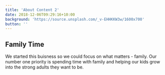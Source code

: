 ```yaml
---
title: 'About Content 2'
date: 2018-12-06T09:29:16+10:00
background: 'https://source.unsplash.com/_v-EHHKKW3w/1600x700'
button: ''
---
```


## Family Time

We started this buisness so we could focus on what matters - family. Our number one priority is spending time with family and helping our kids grow into the strong adults they want to be.
